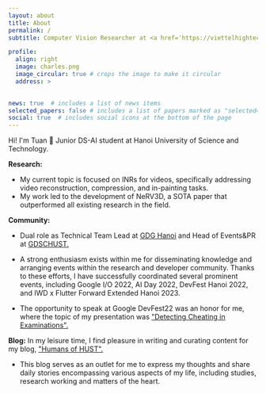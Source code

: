 ```yaml
---
layout: about
title: About
permalink: /
subtitle: Computer Vision Researcher at <a href='https://viettelhightech.vn'>Viettel High Tech</a>

profile:
  align: right
  image: charles.png
  image_circular: true # crops the image to make it circular
  address: >
   

news: true  # includes a list of news items
selected_papers: false # includes a list of papers marked as "selected={true}"
social: true  # includes social icons at the bottom of the page
---
```

Hi! I'm Tuan 🤗 Junior DS-AI student at Hanoi University of Science and Technology.

**Research:** 
* My current topic is focused on INRs for videos, specifically addressing video reconstruction, compression, and in-painting tasks. 
* My work led to the development of NeRV3D, a SOTA paper that outperformed all existing research in the field.

**Community:** 
* Dual role as Technical Team Lead at [GDG Hanoi](https://gdg.community.dev/gdg-ha-noi/) and Head of Events&PR at [GDSCHUST.](https://gdsc.community.dev/hanoi-university-of-science-technology-hust/)

* A strong enthusiasm exists within me for disseminating knowledge and arranging events within the research and developer community. Thanks to these efforts, I have successfully coordinated several prominent events, including Google I/O 2022, AI Day 2022, DevFest Hanoi 2022, and IWD x Flutter Forward Extended Hanoi 2023.
  
* The opportunity to speak at Google DevFest22 was an honor for me, where the topic of my presentation was ["Detecting Cheating in Examinations".](https://www.facebook.com/GDGhanoi/photos/a.295913770557546/2473122272836674/)

**Blog:** In my leisure time, I find pleasure in writing and curating content for my blog, ["Humans of HUST".](https://www.facebook.com/pageofhumanshust)
* This blog serves as an outlet for me to express my thoughts and share daily stories encompassing various aspects of my life, including studies, research working and matters of the heart.